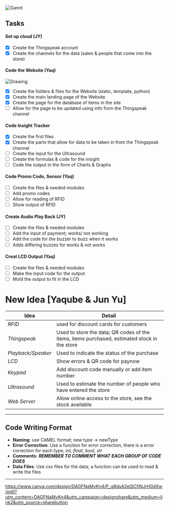 
![Gannt](https://github.com/yaquire/IOTproject/assets/136306256/c9b63d19-ab84-438e-a757-37a9bf56179b)

## Tasks
#### Set up cloud (JY)
- [x]   Create the Thingspeak account
- [x] Create the channels for the data (sales & people that come into the store)
#### Code the Website (Yaq)
![Drawing](https://github.com/yaquire/IOTproject/assets/136306256/1f7d50aa-3128-47ef-8c0f-f5ec9888b690)
- [x] Create the folders & files for the Website (static, template, python)
- [x] Create the main landing page of the Website 
- [x] Create the page for the database of items in the site
- [ ] Allow for the page to be updated using info from the Thingspeak channel
#### Code Insight Tracker 
- [x] Create the first files 
- [x] Create the parts that allow for data to be taken in from the Thingspeak channel
- [ ] Create the input for the Ultrasound
- [ ] Create the formulas & code for the insight 
- [ ] Code the output in the form of Charts & Graphs

#### Code Promo Code, Sensor (Yaq)
- [ ] Create the files & needed modules
- [ ] Add promo codes 
- [ ] Allow for reading of RFID 
- [ ] Show output of RFID 

#### Create Audio Play Back (JY)
- [ ] Create the files & needed modules
- [ ] Add the input of payment; works/ not working 
- [ ] Add the code for the buzzer to buzz when it works 
- [ ] Adds differing buzzes for works & not works 

#### Creat LCD Output (Yaq)
- [ ] Create the files & needed modules
- [ ] Make the input code for the output 
- [ ] Mold the output to fit in the LCD

# New Idea [Yaqube & Jun Yu]

| Idea               | Detail                                                                                       |
| ------------------ | -------------------------------------------------------------------------------------------- |
| *RFID*             | used for discount cards for customers                                                        |
| *Thingspeak*       | Used to store the data; QR codes of the items, items purchased, estimated stock in the store |
| *Playback/Speaker* | Used to indicate the status of the purchase                                                  |
| *LCD*              | Show errors & QR code for paynow                                                             |
| *Keypad*           | Add discount code manually or add item number                                                |
| *Ultrasound*       | Used to estimate the number of people who have entered the store                             |
| *Web Server*       | Allow online access to the store, see the stock available                                    |

---
## Code Writing Format
- **Naming**: use CAMEL format; new type -> newType 
- **Error Correction**: Use a function for error correction, there is a error correction for each type; *int, float, bool, str*
- **Comments**: ***REMEMBER TO COMMENT WHAT EACH GROUP OF CODE DOES***
- **Data Files**: Use csv files for the data; a function can be used to read & write the files

----
https://www.canva.com/design/DAGFNaMvKn4/P_g8dsA2eISCfiNJrH0dXw/edit?utm_content=DAGFNaMvKn4&utm_campaign=designshare&utm_medium=link2&utm_source=sharebutton
